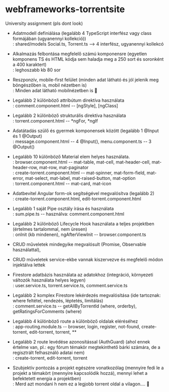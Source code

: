 # webframeworks-torrentsite  
University assignment (pls dont look)  

- Adatmodell definiálása (legalább 4 TypeScript interfész vagy class formájában (ugyanennyi kollekció))  
: shared/models Social.ts, Torrent.ts --> 4 interfész, ugyanennyi kollekcó  

- Alkalmazás felbontása megfelelő számú komponensre (egyetlen komponens TS és HTML kódja sem haladja meg a 250 sort és soronként a 400 karaktert)  
: leghoszabb kb 80 sor  

- Reszponzív, mobile-first felület (minden adat látható és jól jelenik meg böngészőben is, mobil nézetben is)  
: Minden adat látható mobilnézetben is 🤠  

- Legalább 2 különböző attribútum direktíva használata  
: comment.component.html -- [ngStyle], [ngClass]   

- Legalább 2 különböző strukturális direktíva használata  
: torrent.component.html -- *ngFor, *ngIf  
 
- Adatátadás szülő és gyermek komponensek között (legalább 1 @Input és 1 @Output)  
: message.component.html -- 4 @Input(), menu.component.ts -- 3 @Output()  

- Legalább 10 különböző Material elem helyes használata.  
: browser.component.html -- mat-table, mat-cell, mat-header-cell, mat-header-row, mat-row, mat-paginator   
: create-torrent.component.html -- mat-spinner, mat-form-field, mat-error, mat-select, mat-label, mat-raised-button, mat-option   
: torrent.component.html -- mat-card, mat-icon   

- Adatbevitel Angular form-ok segítségével megvalósítva (legalább 2)  
: create-torrent.component.html, edit-torrent.component.html

- Legalább 1 saját Pipe osztály írása és használata  
: sum.pipe.ts -- használva: comment.component.html  

- Legalább 2 különböző Lifecycle Hook használata a teljes projektben (értelmes tartalommal, nem üresen)   
: onInit (kb mindenen), ngAfterViewInit -- browser.component.ts  

- CRUD műveletek mindegyike megvalósult (Promise, Observable használattal),   
- CRUD műveletek service-ekbe vannak kiszervezve és megfelelő módon injektálva lettek  
- Firestore adatbázis használata az adatokhoz (integráció, környezeti változók használata helyes legyen)  
: user.service.ts, torrent.service.ts, comment.service.ts  

- Legalább 2 komplex Firestore lekérdezés megvalósítása (ide tartoznak: where feltétel, rendezés, léptetés, limitálás)  
: comment.service.ts -- getAllByTorrentId (where, orderby), getRatingsForComments (where)  

- Legalább 4 különböző route a különböző oldalak eléréséhez  
: app-routing.module.ts -- browser, login, register, not-found, create-torrent, edit-torrent, torrent, **  

- Legalább 2 route levédése azonosítással (AuthGuard) (ahol ennek értelme van, pl.: egy fórum témakör megtekinthető bárki számára, de a regisztrált felhasználó adatai nem)  
: create-torrent, edit-torrent, torrent  

- Szubjektív pontozás a projekt egészére vonatkozólag (mennyire fedi le a projekt a témakört (mennyire kapcsolódik hozzá), mennyi lehet a befektetett energia a projektben)  
: Merd azt mondani h nem ez a legjobb torrent oldal a vilagon.... 🧐  
